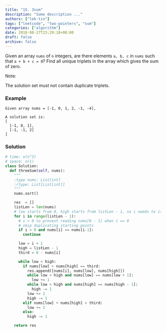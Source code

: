 ```yaml
---
title: "15. 3sum"
description: "Some description ..."
authors: ["lek-tin"]
tags: ["leetcode", "two-pointers", "sum"]
categories: ["algorithm"]
date: 2018-08-27T23:29:18+08:00
draft: false
archive: false
---
```

Given an array `nums` of `n` integers, are there elements `a, b, c` in `nums` such that `a + b + c = 0`? Find all unique triplets in the array which gives the sum of zero.

Note:

The solution set must not contain duplicate triplets.

### Example
```
Given array nums = [-1, 0, 1, 2, -1, -4],

A solution set is:
[
  [-1, 0, 1],
  [-1, -1, 2]
]
```
### Solution
```python
# time: o(n^2)
# space: o(1)
class Solution:
  def threeSum(self, nums):
    """
    :type nums: List[int]
    :rtype: List[List[int]]
    """
    nums.sort()

    res  = []
    listLen = len(nums)
    # low starts from 0, high starts from listLen - 1, so i needs to iterate between 1~(listLen-2)
    for i in range(listLen - 1):
      # i > 0 to prevent reading nums[0 - 1] when i == 0
      # skip duplicating starting points
      if i > 0 and nums[i] == nums[i-1]:
        continue

      low = i + 1
      high = listLen - 1
      third = 0 - nums[i]

      while low < high:
        if nums[low] + nums[high] == third:
          res.append([nums[i], nums[low], nums[high]])
          while low < high and nums[low] == nums[low + 1]:
            low += 1
          while low < high and nums[high] == nums[high - 1]:
            high -= 1
          low += 1
          high -= 1
        elif nums[low] + nums[high] < third:
          low += 1
        else:
          high -= 1

    return res
```